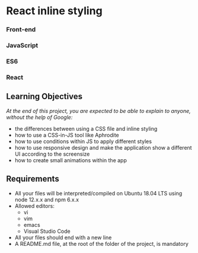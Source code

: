 # React inline styling
### Front-end
### JavaScript
### ES6
### React

## Learning Objectives

*At the end of this project, you are expected to be able to
explain to anyone, without the help of Google:*

- the differences between using a CSS file and inline styling
- how to use a CSS-in-JS tool like Aphrodite
- how to use conditions within JS to apply different styles
- how to use responsive design and make the application show a different UI according to the screensize
- how to create small animations within the app

## Requirements

- All your files will be interpreted/compiled on Ubuntu 18.04 LTS using node 12.x.x and npm 6.x.x
- Allowed editors:
    - vi
    - vim
    - emacs
    - Visual Studio Code
- All your files should end with a new line
- A README.md file, at the root of the folder of the project, is mandatory